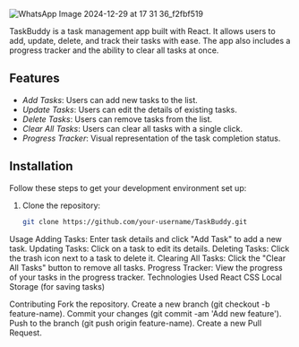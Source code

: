![WhatsApp Image 2024-12-29 at 17 31 36_f2fbf519](https://github.com/user-attachments/assets/53afbf78-3986-4599-8c22-8cfc51b98bcb)

TaskBuddy is a task management app built with React. It allows users to add, update, delete, and track their tasks with ease. The app also includes a progress tracker and the ability to clear all tasks at once.

## Features

- *Add Tasks*: Users can add new tasks to the list.
- *Update Tasks*: Users can edit the details of existing tasks.
- *Delete Tasks*: Users can remove tasks from the list.
- *Clear All Tasks*: Users can clear all tasks with a single click.
- *Progress Tracker*: Visual representation of the task completion status.

## Installation

Follow these steps to get your development environment set up:

1. Clone the repository:
   ```bash
   git clone https://github.com/your-username/TaskBuddy.git


Usage
Adding Tasks: Enter task details and click "Add Task" to add a new task.
Updating Tasks: Click on a task to edit its details.
Deleting Tasks: Click the trash icon next to a task to delete it.
Clearing All Tasks: Click the "Clear All Tasks" button to remove all tasks.
Progress Tracker: View the progress of your tasks in the progress tracker.
Technologies Used
React
CSS
Local Storage (for saving tasks)

Contributing
Fork the repository.
Create a new branch (git checkout -b feature-name).
Commit your changes (git commit -am 'Add new feature').
Push to the branch (git push origin feature-name).
Create a new Pull Request.
